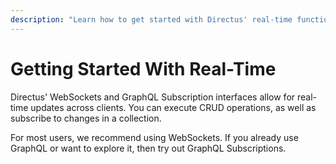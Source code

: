 ```yaml
---
description: "Learn how to get started with Directus' real-time functionality."
---
```


# Getting Started With Real-Time

Directus' WebSockets and GraphQL Subscription interfaces allow for real-time updates across clients. You can execute
CRUD operations, as well as subscribe to changes in a collection.

For most users, we recommend using WebSockets. If you already use GraphQL or want to explore it, then try out GraphQL
Subscriptions.

<Card
  title="WebSockets"
  h="2"
  text="Learn how to use Directus' WebSockets Interface."
  url="/guides/real-time/getting-started/websockets" />

<Card
  title="GraphQL Subscriptions"
  h="2"
  text="Learn how to use GraphQL Subscriptions."
  url="/guides/real-time/getting-started/graphql" />
